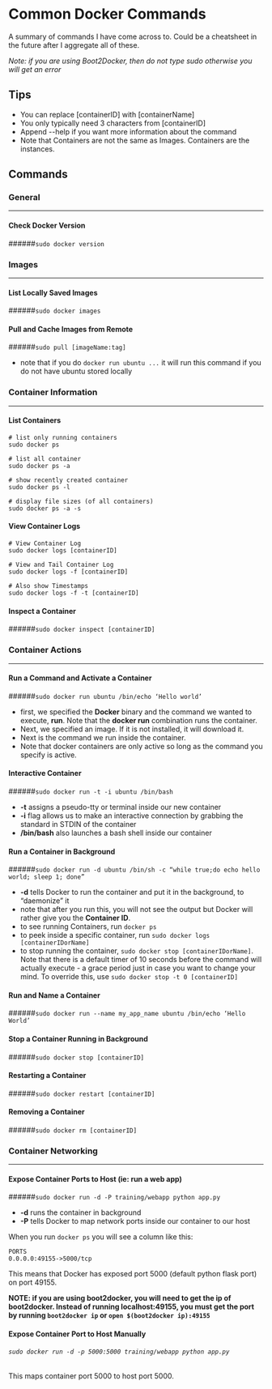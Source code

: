 # Common Docker Commands

A summary of commands I have come across to. Could be a cheatsheet in the future after I aggregate all of these.

*Note: if you are using Boot2Docker, then do not type sudo otherwise you will get an error*

## Tips

- You can replace [containerID] with [containerName]
- You only typically need 3 characters from [containerID]
- Append --help if you want more information about the command
- Note that Containers are not the same as Images. Containers are the instances.

## Commands

### General
---

#### Check Docker Version
######`sudo docker version`

### Images
---

#### List Locally Saved Images
######`sudo docker images`

#### Pull and Cache Images from Remote
######`sudo pull [imageName:tag]`

- note that if you do `docker run ubuntu ...` it will run this command if you do not have ubuntu stored locally

### Container Information
---

#### List Containers
```
# list only running containers
sudo docker ps

# list all container
sudo docker ps -a

# show recently created container
sudo docker ps -l

# display file sizes (of all containers)
sudo docker ps -a -s
```

#### View Container Logs
```
# View Container Log
sudo docker logs [containerID]

# View and Tail Container Log
sudo docker logs -f [containerID]

# Also show Timestamps
sudo docker logs -f -t [containerID]
```

#### Inspect a Container
######`sudo docker inspect [containerID]`

### Container Actions
---

#### Run a Command and Activate a Container 
######`sudo docker run ubuntu /bin/echo ‘Hello world’`

- first, we specified the **Docker** binary and the command we wanted to execute, **run**. Note that the **docker run** combination runs the container.
- Next, we specified an image. If it is not installed, it will download it.
- Next is the command we run inside the container. 
- Note that docker containers are only active so long as the command you specify is active.

#### Interactive Container  
######`sudo docker run -t -i ubuntu /bin/bash`

- **-t** assigns a pseudo-tty or terminal inside our new container
- **-i** flag allows us to make an interactive connection by grabbing the standard in STDIN of the container
- **/bin/bash** also launches a bash shell inside our container

#### Run a Container in Background
######`sudo docker run -d ubuntu /bin/sh -c “while true;do echo hello world; sleep 1; done”`

- **-d** tells Docker to run the container and put it in the background, to “daemonize” it
- note that after you run this, you will not see the output but Docker will rather give you the **Container ID**.
- to see running Containers, run `docker ps`
- to peek inside a specific container, run `sudo docker logs [containerIDorName]`
- to stop running the container, `sudo docker stop [containerIDorName]`. Note that there is a default timer of 10 seconds before the command will actually execute - a grace period just in case you want to change your mind. To override this, use `sudo docker stop -t 0 [containerID]`

#### Run and Name a Container
######`sudo docker run --name my_app_name ubuntu /bin/echo ‘Hello World’`

#### Stop a Container Running in Background
######`sudo docker stop [containerID]`

#### Restarting a Container
######`sudo docker restart [containerID]`

#### Removing a Container
######`sudo docker rm [containerID]`

### Container Networking
---

#### Expose Container Ports to Host (ie: run a web app)
######`sudo docker run -d -P training/webapp python app.py`

- **-d** runs the container in background
- **-P** tells Docker to map network ports inside our container to our host

When you run `docker ps` you will see a column like this:
```
PORTS
0.0.0.0:49155->5000/tcp
```

This means that Docker has exposed port 5000 (default python flask port) on port 49155.

**NOTE: if you are using boot2docker, you will need to get the ip of boot2docker. Instead of running localhost:49155, you must get the port by running `boot2docker ip` or `open $(boot2docker ip):49155`**

#### Expose Container Port to Host Manually
###### `sudo docker run -d -p 5000:5000 training/webapp python app.py`

This maps container port 5000 to host port 5000.
